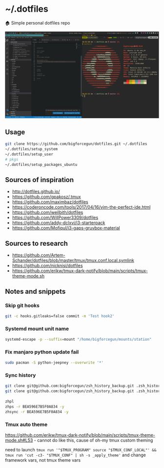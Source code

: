 # ~/.dotfiles

🏠 Simple personal dotfiles repo

![screenshot](docs/images/i3_v1.png)

## Usage

```bash
git clone https://github.com/bigforcegun/dotfiles.git ~/.dotfiles
~/.dotfiles/setup_system
~/.dotfiles/setup_user
# pkgs
~/.dotfiles/setup_packages_ubuntu
```

## Sources of inspiration

- <http://dotfiles.github.io/>
- <https://github.com/gpakosz/.tmux>
- <https://github.com/maximbaz/dotfiles>
- <https://coderoncode.com/tools/2017/04/16/vim-the-perfect-ide.html>
- <https://github.com/weilbith/dotfiles>
- <https://github.com/WillPower3309/dotfiles>
- <https://github.com/addy-dclxvi/i3-starterpack>
- <https://github.com/Mofiqul/i3-gaps-gruvbox-material>

## Sources to research

- <https://github.com/Artem-Schander/dotfiles/blob/master/tmux/tmux.conf.local.symlink>
- <https://github.com/nicknisi/dotfiles>
- <https://github.com/erikw/tmux-dark-notify/blob/main/scripts/tmux-theme-mode.sh>

## Notes and snippets

### Skip git hooks

```bash
git -c hooks.gitleaks=false commit -m 'Test hook2'
```

### Systemd mount unit name

```bash
systemd-escape -p --suffix=mount "/home/bigforcegun/mounts/station"
```

### Fix manjaro python update fail

```sh
sudo pacman -S python-jeepney --overwrite '*'
```

### Sync history

```sh
git clone git@github.com:bigforcegun/zsh_history_backup.git .zsh_history_backup
git clone git@github.com:bigforcegun/zsh_history_backup.git .zsh_history_proj

zhpl
zhps -r BEA596E7B5F0A834 -y
zhsync -r BEA596E7B5F0A834 -y

```

### Tmux auto theme

<https://github.com/erikw/tmux-dark-notify/blob/main/scripts/tmux-theme-mode.sh#L53> - cannot do like this, cause of oh-my tmux custom theming

need to launch `tmux run '"$TMUX_PROGRAM" source "$TMUX_CONF_LOCAL"' && tmux run 'cut -c3- "$TMUX_CONF" | sh -s _apply_theme'` and change framework vars, not tmux theme vars
